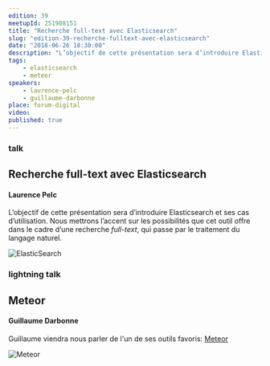 ```yaml
---
edition: 39
meetupId: 251908151
title: "Recherche full-text avec Elasticsearch"
slug: "edition-39-recherche-fulltext-avec-elasticsearch"
date: "2018-06-26 18:30:00"
description: "L’objectif de cette présentation sera d’introduire Elasticsearch et ses cas d’utilisation. Nous mettrons l’accent sur les possibilités que cet outil offre dans le cadre d’une recherche full-text, qui passe par le traitement du langage naturel."
tags:
    - elasticsearch
    - meteor
speakers:
    - laurence-pelc
    - guillaume-darbonne
place: forum-digital
video: 
published: true
---
```


### talk
## Recherche full-text avec Elasticsearch
#### Laurence Pelc

L’objectif de cette présentation sera d’introduire Elasticsearch et ses cas d’utilisation. Nous mettrons l’accent sur les possibilités que cet outil offre dans le cadre d’une recherche *full-text*, qui passe par le traitement du langage naturel.

![ElasticSearch](/talks/elasticSearch3.jpg)

### lightning talk
## Meteor
#### Guillaume Darbonne

Guillaume viendra nous parler de l'un de ses outils favoris: [Meteor](https://www.meteor.com/)

![Meteor](/talks/meteor.png)
